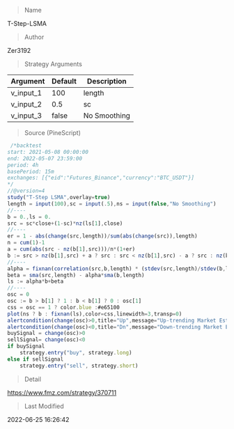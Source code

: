 
> Name

T-Step-LSMA

> Author

Zer3192



> Strategy Arguments



|Argument|Default|Description|
|----|----|----|
|v_input_1|100|length|
|v_input_2|0.5|sc|
|v_input_3|false|No Smoothing|


> Source (PineScript)

``` javascript
 /*backtest
start: 2021-05-08 00:00:00
end: 2022-05-07 23:59:00
period: 4h
basePeriod: 15m
exchanges: [{"eid":"Futures_Binance","currency":"BTC_USDT"}]
*/
//@version=4
study("T-Step LSMA",overlay=true)
length = input(100),sc = input(.5),ns = input(false,"No Smoothing")
//----
b = 0.,ls = 0.
src = sc*close+(1-sc)*nz(ls[1],close)
//----
er = 1 - abs(change(src,length))/sum(abs(change(src)),length)
n = cum(1)-1
a = cum(abs(src - nz(b[1],src)))/n*(1+er)
b := src > nz(b[1],src) + a ? src : src < nz(b[1],src) - a ? src : nz(b[1],src)
//----
alpha = fixnan(correlation(src,b,length) * (stdev(src,length)/stdev(b,length)))
beta = sma(src,length) - alpha*sma(b,length)
ls := alpha*b+beta
//----
osc = 0
osc := b > b[1] ? 1 : b < b[1] ? 0 : osc[1] 
css = osc == 1 ? color.blue :#e65100
plot(ns ? b : fixnan(ls),color=css,linewidth=3,transp=0)
alertcondition(change(osc)>0,title="Up",message="Up-trending Market Estimated")
alertcondition(change(osc)<0,title="Dn",message="Down-trending Market Estimated")
buySignal = change(osc)>0
sellSignal= change(osc)<0
if buySignal
    strategy.entry("buy", strategy.long)
else if sellSignal
    strategy.entry("sell", strategy.short) 
```

> Detail

https://www.fmz.com/strategy/370711

> Last Modified

2022-06-25 16:26:42
